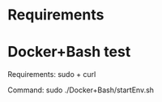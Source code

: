 # Requirements

# Docker+Bash test


Requirements: sudo + curl


Command: sudo ./Docker+Bash/startEnv.sh
